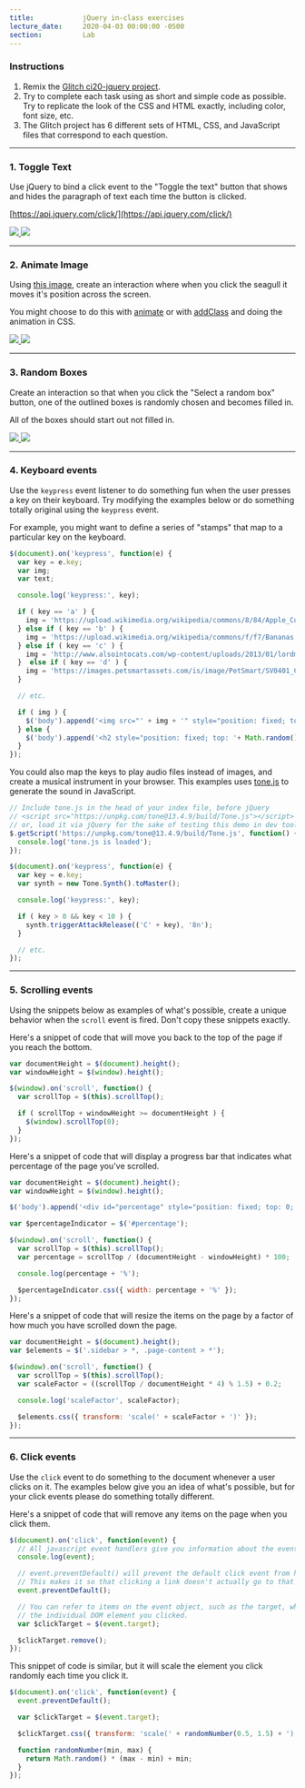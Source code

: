 ```yaml
---
title:            jQuery in-class exercises
lecture_date:     2020-04-03 00:00:00 -0500
section:          Lab
---
```


### Instructions

1. Remix the [Glitch ci20-jquery project](https://glitch.com/~ci20-jquery).
1. Try to complete each task using as short and simple code as possible. Try to replicate the look of the CSS and HTML exactly, including color, font size, etc.
1. The Glitch project has 6 different sets of HTML, CSS, and JavaScript files that correspond to each question.

---

### 1. Toggle Text

Use jQuery to bind a click event to the "Toggle the text" button that shows and hides the paragraph of
text each time the button is clicked.

[https://api.jquery.com/click/](https://api.jquery.com/click/)

<a href="/assets/workshops/lab/html-css-jquery-in-class-exercises/5-desk-1.jpg" target="_blank">
  <img src="/assets/workshops/lab/html-css-jquery-in-class-exercises/5-desk-1.jpg">
</a>

<a href="/assets/workshops/lab/html-css-jquery-in-class-exercises/5-desk-2.jpg" target="_blank">
  <img src="/assets/workshops/lab/html-css-jquery-in-class-exercises/5-desk-2.jpg">
</a>

---

### 2. Animate Image

Using [this image](/assets/workshops/lab/html-css-jquery-in-class-exercises/seagull.jpg), create an
interaction where when you click the seagull it moves it's position across the screen.

You might choose to do this with [animate](http://api.jquery.com/animate/) or with [addClass](https://api.jquery.com/addclass/) and doing the animation in CSS.

<a href="/assets/workshops/lab/html-css-jquery-in-class-exercises/6-desk-1.jpg" target="_blank">
  <img src="/assets/workshops/lab/html-css-jquery-in-class-exercises/6-desk-1.jpg">
</a>

<a href="/assets/workshops/lab/html-css-jquery-in-class-exercises/6-desk-2.jpg" target="_blank">
  <img src="/assets/workshops/lab/html-css-jquery-in-class-exercises/6-desk-2.jpg">
</a>

---

### 3. Random Boxes

Create an interaction so that when you click the "Select a random box" button, one of the outlined
boxes is randomly chosen and becomes filled in.

All of the boxes should start out not filled in.

<a href="/assets/workshops/lab/html-css-jquery-in-class-exercises/7-desk-1.jpg" target="_blank">
  <img src="/assets/workshops/lab/html-css-jquery-in-class-exercises/7-desk-1.jpg">
</a>

<a href="/assets/workshops/lab/html-css-jquery-in-class-exercises/7-desk-2.jpg" target="_blank">
  <img src="/assets/workshops/lab/html-css-jquery-in-class-exercises/7-desk-2.jpg">
</a>

---

### 4. Keyboard events

Use the `keypress` event listener to do something fun when the user presses a key on their keyboard. Try modifying the examples below
or do something totally original using the `keypress` event.

For example, you might want to define a series of "stamps" that map to a particular key on the keyboard.

```javascript
$(document).on('keypress', function(e) {
  var key = e.key;
  var img;
  var text;

  console.log('keypress:', key);

  if ( key == 'a' ) {
    img = 'https://upload.wikimedia.org/wikipedia/commons/8/84/Apple_Computer_Logo_rainbow.svg';
  } else if ( key == 'b' ) {
    img = 'https://upload.wikimedia.org/wikipedia/commons/f/f7/Bananas.svg';
  } else if ( key == 'c' ) {
    img = 'http://www.alsointocats.com/wp-content/uploads/2013/01/lordmeowington-828x1024.png';
  }  else if ( key == 'd' ) {
    img = 'https://images.petsmartassets.com/is/image/PetSmart/SV0401_CATEGORY_HERO-Dog-Dog-20160818?$SV0401$';
  }

  // etc.

  if ( img ) {
    $('body').append('<img src="' + img + '" style="position: fixed; top: '+ Math.random() * 100 + '%; left: ' + Math.random() * 100 + '%; transform: translate(-50%, -50%); max-width: 300px;">');
  } else {
    $('body').append('<h2 style="position: fixed; top: '+ Math.random() * 100 + '%; left: ' + Math.random() * 100 + '%; transform: translate(-50%, -50%); font-size: ' + Math.random() * 200 + 'px;">' + key + '</h2>');
  }
});
```

You could also map the keys to play audio files instead of images, and create a musical instrument in your browser. This examples uses [tone.js](https://github.com/Tonejs/Tone.js) to generate the sound in JavaScript.

```javascript
// Include tone.js in the head of your index file, before jQuery
// <script src="https://unpkg.com/tone@13.4.9/build/Tone.js"></script>
// or, load it via jQuery for the sake of testing this demo in dev tools. -->
$.getScript('https://unpkg.com/tone@13.4.9/build/Tone.js', function() {
  console.log('tone.js is loaded');
});

$(document).on('keypress', function(e) {
  var key = e.key;
  var synth = new Tone.Synth().toMaster();

  console.log('keypress:', key);

  if ( key > 0 && key < 10 ) {
    synth.triggerAttackRelease(('C' + key), '8n');
  }

  // etc.
});
```

---

### 5. Scrolling events

Using the snippets below as examples of what's possible, create a unique behavior when the `scroll` event is fired. Don't copy these
snippets exactly.

Here's a snippet of code that will move you back to the top of the page if you reach the bottom.

```javascript
var documentHeight = $(document).height();
var windowHeight = $(window).height();

$(window).on('scroll', function() {
  var scrollTop = $(this).scrollTop();

  if ( scrollTop + windowHeight >= documentHeight ) {
    $(window).scrollTop(0);
  }
});
```

Here's a snippet of code that will display a progress bar that indicates what percentage of the page you've scrolled.

```javascript
var documentHeight = $(document).height();
var windowHeight = $(window).height();

$('body').append('<div id="percentage" style="position: fixed; top: 0; left: 0; height: 30px; background-color: black;"></div>');

var $percentageIndicator = $('#percentage');

$(window).on('scroll', function() {
  var scrollTop = $(this).scrollTop();
  var percentage = scrollTop / (documentHeight - windowHeight) * 100;

  console.log(percentage + '%');

  $percentageIndicator.css({ width: percentage + '%' });
});
```

Here's a snippet of code that will resize the items on the page by a factor of how much you have scrolled down the page.

```javascript
var documentHeight = $(document).height();
var $elements = $('.sidebar > *, .page-content > *');

$(window).on('scroll', function() {
  var scrollTop = $(this).scrollTop();
  var scaleFactor = ((scrollTop / documentHeight * 4) % 1.5) + 0.2;

  console.log('scaleFactor', scaleFactor);

  $elements.css({ transform: 'scale(' + scaleFactor + ')' });
});

```

---

### 6. Click events

Use the `click` event to do something to the document whenever a user clicks on it. The examples below give you an idea of what's possible,
but for your click events please do something totally different.

Here's a snippet of code that will remove any items on the page when you click them.

```javascript
$(document).on('click', function(event) {
  // All javascript event handlers give you information about the event type in the event argument.
  console.log(event);

  // event.preventDefault() will prevent the default click event from happening in the browser.
  // This makes it so that clicking a link doesn't actually go to that link.
  event.preventDefault();

  // You can refer to items on the event object, such as the target, which represents
  // the individual DOM element you clicked.
  var $clickTarget = $(event.target);

  $clickTarget.remove();
});
```

This snippet of code is similar, but it will scale the element you click randomly each time you click it.

```javascript
$(document).on('click', function(event) {
  event.preventDefault();

  var $clickTarget = $(event.target);

  $clickTarget.css({ transform: 'scale(' + randomNumber(0.5, 1.5) + ')' });

  function randomNumber(min, max) {
    return Math.random() * (max - min) + min;
  }
});
```
